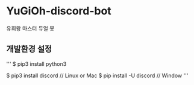 # YuGiOh-discord-bot
유희왕 마스터 듀얼 봇

## 개발환경 설정
'''
$ pip3 install python3

$ pip3 install discord // Linux or Mac
$ pip install -U discord // Window
'''